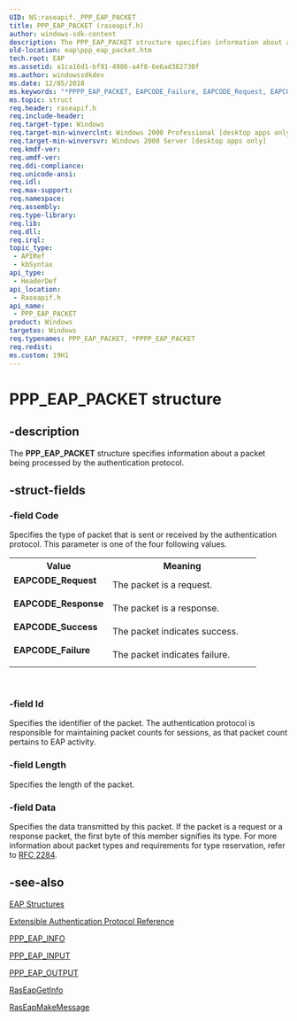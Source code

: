 ```yaml
---
UID: NS:raseapif._PPP_EAP_PACKET
title: PPP_EAP_PACKET (raseapif.h)
author: windows-sdk-content
description: The PPP_EAP_PACKET structure specifies information about a packet being processed by the authentication protocol.
old-location: eap\ppp_eap_packet.htm
tech.root: EAP
ms.assetid: a1ca16d1-bf91-4986-a4f8-6e6ad382730f
ms.author: windowssdkdev
ms.date: 12/05/2018
ms.keywords: "*PPPP_EAP_PACKET, EAPCODE_Failure, EAPCODE_Request, EAPCODE_Response, EAPCODE_Success, PPPP_EAP_PACKET, PPPP_EAP_PACKET structure pointer [EAP], PPP_EAP_PACKET, PPP_EAP_PACKET structure [EAP], _eap_ppp_eap_packet, eap.ppp_eap_packet, raseapif/PPPP_EAP_PACKET, raseapif/PPP_EAP_PACKET"
ms.topic: struct
req.header: raseapif.h
req.include-header: 
req.target-type: Windows
req.target-min-winverclnt: Windows 2000 Professional [desktop apps only]
req.target-min-winversvr: Windows 2000 Server [desktop apps only]
req.kmdf-ver: 
req.umdf-ver: 
req.ddi-compliance: 
req.unicode-ansi: 
req.idl: 
req.max-support: 
req.namespace: 
req.assembly: 
req.type-library: 
req.lib: 
req.dll: 
req.irql: 
topic_type:
 - APIRef
 - kbSyntax
api_type:
 - HeaderDef
api_location:
 - Raseapif.h
api_name:
 - PPP_EAP_PACKET
product: Windows
targetos: Windows
req.typenames: PPP_EAP_PACKET, *PPPP_EAP_PACKET
req.redist: 
ms.custom: 19H1
---
```


# PPP_EAP_PACKET structure


## -description


The 
<b>PPP_EAP_PACKET</b> structure specifies information about a packet being processed by the authentication protocol.


## -struct-fields




### -field Code

Specifies the type of packet that is sent or received by the authentication protocol. This parameter is one of the four following values. 



<table>
<tr>
<th>Value</th>
<th>Meaning</th>
</tr>
<tr>
<td width="40%"><a id="EAPCODE_Request"></a><a id="eapcode_request"></a><a id="EAPCODE_REQUEST"></a><dl>
<dt><b>EAPCODE_Request</b></dt>
</dl>
</td>
<td width="60%">
The packet is a request.

</td>
</tr>
<tr>
<td width="40%"><a id="EAPCODE_Response"></a><a id="eapcode_response"></a><a id="EAPCODE_RESPONSE"></a><dl>
<dt><b>EAPCODE_Response</b></dt>
</dl>
</td>
<td width="60%">
The packet is a response.

</td>
</tr>
<tr>
<td width="40%"><a id="EAPCODE_Success"></a><a id="eapcode_success"></a><a id="EAPCODE_SUCCESS"></a><dl>
<dt><b>EAPCODE_Success</b></dt>
</dl>
</td>
<td width="60%">
The packet indicates success.

</td>
</tr>
<tr>
<td width="40%"><a id="EAPCODE_Failure"></a><a id="eapcode_failure"></a><a id="EAPCODE_FAILURE"></a><dl>
<dt><b>EAPCODE_Failure</b></dt>
</dl>
</td>
<td width="60%">
The packet indicates failure.

</td>
</tr>
</table>
 


### -field Id

Specifies the identifier of the packet. The authentication protocol is responsible for maintaining packet counts for sessions, as that packet count pertains to EAP activity.


### -field Length

Specifies the length of the packet.


### -field Data

Specifies the data transmitted by this packet. If the packet is a request or a response packet, the first byte of this member signifies its type. For more information about packet types and requirements for type reservation, refer to 
<a href="Http://go.microsoft.com/fwlink/p/?linkid=84038">RFC 2284</a>.


## -see-also




<a href="https://docs.microsoft.com/previous-versions/windows/desktop/eap/eap-structures">EAP Structures</a>



<a href="https://docs.microsoft.com/previous-versions/windows/desktop/eap/extensible-authentication-protocol-reference">Extensible Authentication Protocol Reference</a>



<a href="https://docs.microsoft.com/previous-versions/windows/desktop/api/raseapif/ns-raseapif-_ppp_eap_info">PPP_EAP_INFO</a>



<a href="https://docs.microsoft.com/previous-versions/windows/desktop/api/raseapif/ns-raseapif-_ppp_eap_input">PPP_EAP_INPUT</a>



<a href="https://docs.microsoft.com/previous-versions/windows/desktop/api/raseapif/ns-raseapif-_ppp_eap_output">PPP_EAP_OUTPUT</a>



<a href="https://docs.microsoft.com/previous-versions/windows/desktop/api/raseapif/nf-raseapif-raseapgetinfo">RasEapGetInfo</a>



<a href="https://docs.microsoft.com/previous-versions/windows/desktop/legacy/aa363532(v=vs.85)">RasEapMakeMessage</a>
 

 

